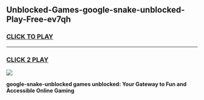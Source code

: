
## Unblocked-Games-google-snake-unblocked-Play-Free-ev7qh
<h3>
<a href="https://premium76.site?title=google-snake-unblocked&ref=24M">CLICK TO PLAY</a></h3>
<hr>

<h3>
<a href="https://premium76.site?title=google-snake-unblocked&ref=24M">CLICK 2 PLAY</a>
  
</h3>

<a href="https://premium76.site?title=google-snake-unblocked&ref=24M"><img src="https://clearcache.store/games.png"></a>


**google-snake-unblocked games unblocked: Your Gateway to Fun and Accessible Online Gaming**
